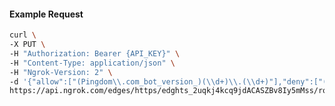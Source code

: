 <!-- Code generated for API Clients. DO NOT EDIT. -->

#### Example Request

```bash
curl \
-X PUT \
-H "Authorization: Bearer {API_KEY}" \
-H "Content-Type: application/json" \
-H "Ngrok-Version: 2" \
-d '{"allow":["(Pingdom\\.com_bot_version_)(\\d+)\\.(\\d+)"],"deny":["(made_up_bot)/(\\d+)\\.(\\d+)"],"enabled":true}' \
https://api.ngrok.com/edges/https/edghts_2uqkj4kcq9jdACASZBv8Iy5mMss/routes/edghtsrt_2uqkj8VUgik5hA7ANF1uLQQYhs1/user_agent_filter
```
